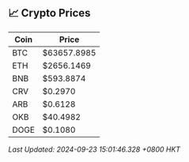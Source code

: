 ## 📈 Crypto Prices

| Coin | Price |
| ---- | ----- |
| BTC | $63657.8985 |
| ETH | $2656.1469 |
| BNB | $593.8874 |
| CRV | $0.2970 |
| ARB | $0.6128 |
| OKB | $40.4982 |
| DOGE | $0.1080 |

_Last Updated: 2024-09-23 15:01:46.328 +0800 HKT_